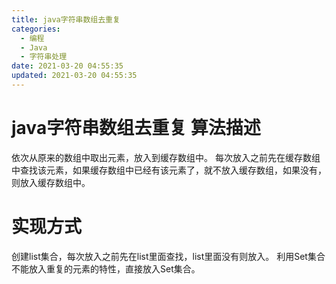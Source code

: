 ```yaml
---
title: java字符串数组去重复
categories: 
  - 编程
  - Java
  - 字符串处理
date: 2021-03-20 04:55:35
updated: 2021-03-20 04:55:35
---
```

# java字符串数组去重复 算法描述
依次从原来的数组中取出元素，放入到缓存数组中。
每次放入之前先在缓存数组中查找该元素，如果缓存数组中已经有该元素了，就不放入缓存数组，如果没有，则放入缓存数组中。
# 实现方式
创建list集合，每次放入之前先在list里面查找，list里面没有则放入。
利用Set集合不能放入重复的元素的特性，直接放入Set集合。